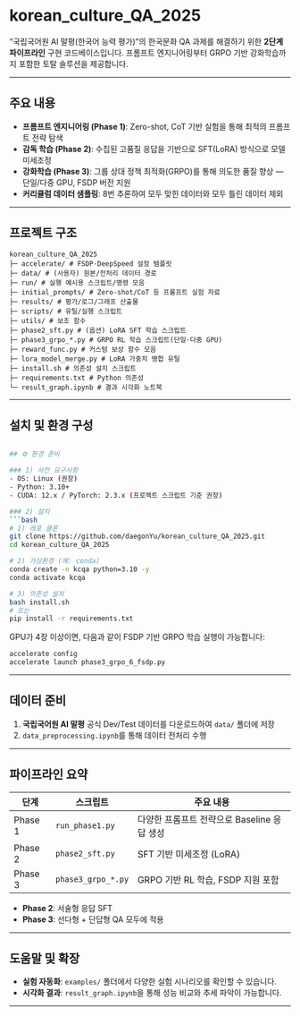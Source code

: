 
# **korean\_culture\_QA\_2025**

“국립국어원 AI 말평(한국어 능력 평가)”의 한국문화 QA 과제를 해결하기 위한 **2단계 파이프라인** 구현 코드베이스입니다.
프롬프트 엔지니어링부터 GRPO 기반 강화학습까지 포함한 토탈 솔루션을 제공합니다.

---

## 주요 내용

* **프롬프트 엔지니어링 (Phase 1)**: Zero-shot, CoT 기반 실험을 통해 최적의 프롬프트 전략 탐색
* **감독 학습 (Phase 2)**: 수집된 고품질 응답을 기반으로 SFT(LoRA) 방식으로 모델 미세조정
* **강화학습 (Phase 3)**: 그룹 상대 정책 최적화(GRPO)를 통해 의도한 품질 향상 — 단일/다중 GPU, FSDP 버전 지원
* **커리큘럼 데이터 샘플링**: 8번 추론하여 모두 맞힌 데이터와 모두 틀린 데이터 제외

---

## 프로젝트 구조

```
korean_culture_QA_2025
├─ accelerate/ # FSDP·DeepSpeed 설정 템플릿
├─ data/ # (사용자) 원본/전처리 데이터 경로
├─ run/ # 실행 예시용 스크립트/명령 모음
├─ initial_prompts/ # Zero-shot/CoT 등 프롬프트 실험 자료
├─ results/ # 평가/로그/그래프 산출물
├─ scripts/ # 유틸/실행 스크립트
├─ utils/ # 보조 함수
├─ phase2_sft.py # (옵션) LoRA SFT 학습 스크립트
├─ phase3_grpo_*.py # GRPO RL 학습 스크립트(단일·다중 GPU)
├─ reward_func.py # 커스텀 보상 함수 모음
├─ lora_model_merge.py # LoRA 가중치 병합 유틸
├─ install.sh # 의존성 설치 스크립트
├─ requirements.txt # Python 의존성
└─ result_graph.ipynb # 결과 시각화 노트북
```

---

## 설치 및 환경 구성

```bash

## ⚙️ 환경 준비

### 1) 사전 요구사항
- OS: Linux (권장)
- Python: 3.10+
- CUDA: 12.x / PyTorch: 2.3.x (프로젝트 스크립트 기준 권장)

### 2) 설치
```bash
# 1) 레포 클론
git clone https://github.com/daegonYu/korean_culture_QA_2025.git
cd korean_culture_QA_2025

# 2) 가상환경 (예: conda)
conda create -n kcqa python=3.10 -y
conda activate kcqa

# 3) 의존성 설치
bash install.sh
# 또는
pip install -r requirements.txt
```

GPU가 4장 이상이면, 다음과 같이 FSDP 기반 GRPO 학습 실행이 가능합니다:

```bash
accelerate config
accelerate launch phase3_grpo_6_fsdp.py
```

---

## 데이터 준비

1. **국립국어원 AI 말평** 공식 Dev/Test 데이터를 다운로드하여 `data/` 폴더에 저장
2. `data_preprocessing.ipynb`를 통해 데이터 전처리 수행

---

## 파이프라인 요약

| 단계      | 스크립트               | 주요 내용                        |
| ------- | ------------------ | ---------------------------- |
| Phase 1 | `run_phase1.py`    | 다양한 프롬프트 전략으로 Baseline 응답 생성 |
| Phase 2 | `phase2_sft.py`    | SFT 기반 미세조정 (LoRA)     |
| Phase 3 | `phase3_grpo_*.py` | GRPO 기반 RL 학습, FSDP 지원 포함    |

* **Phase 2**: 서술형 응답 SFT 
* **Phase 3**: 선다형 + 단답형 QA 모두에 적용

---

## 도움말 및 확장

* **실험 자동화**: `examples/` 폴더에서 다양한 실험 시나리오를 확인할 수 있습니다.
* **시각화 결과**: `result_graph.ipynb`을 통해 성능 비교와 추세 파악이 가능합니다.

---


